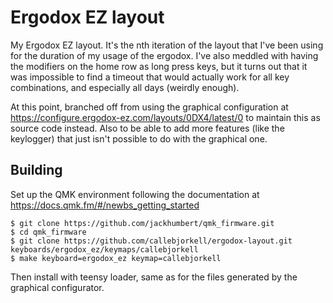 # Ergodox EZ layout

My Ergodox EZ layout. It's the nth iteration of the layout that I've been using for the duration of my usage of the ergodox. I've also meddled with having the modifiers on the home row as long press keys, but it turns out that it was impossible to find a timeout that would actually work for all key combinations, and especially all days (weirdly enough).

At this point, branched off from using the graphical configuration at https://configure.ergodox-ez.com/layouts/0DX4/latest/0 to maintain this as source code instead. Also to be able to add more features (like the keylogger) that just isn't possible to do with the graphical one.

## Building

Set up the QMK environment following the documentation at https://docs.qmk.fm/#/newbs_getting_started
```
$ git clone https://github.com/jackhumbert/qmk_firmware.git
$ cd qmk_firmware
$ git clone https://github.com/callebjorkell/ergodox-layout.git keyboards/ergodox_ez/keymaps/callebjorkell
$ make keyboard=ergodox_ez keymap=callebjorkell
```

Then install with teensy loader, same as for the files generated by the graphical configurator.
